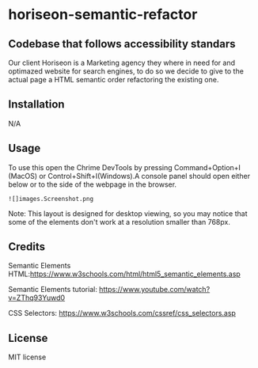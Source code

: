 # horiseon-semantic-refactor


##  Codebase that follows accessibility standars 


Our client Horiseon is a Marketing agency they where in need for and optimazed website for search engines, to do so
we decide to give to the actual page a HTML semantic order refactoring the existing one. 


## Installation

N/A

## Usage

To use this open the Chrime DevTools by pressing Command+Option+I (MacOS) or Control+Shift+I(Windows).A console panel should open either below or to the side of the webpage in the browser.


    ![]images.Screenshot.png


  Note: This layout is designed for desktop viewing, so you may notice that some of the elements don't work at a resolution smaller than 768px. 
    

## Credits

Semantic Elements HTML:https://www.w3schools.com/html/html5_semantic_elements.asp

Semantic Elements tutorial: https://www.youtube.com/watch?v=ZThq93Yuwd0

CSS Selectors: https://www.w3schools.com/cssref/css_selectors.asp


## License

MIT license 

